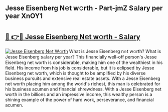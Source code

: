 ## Jesse Eisenberg N𝚎t w𝚘rth - Part-jmZ S𝚊lary per year XnOY1

# <h2><a href="http://gc0bjt.nevu.top/?p=Jesse+Eisenberg">🔗 👉🔴 Jesse Eisenberg N𝚎t w𝚘rth - S𝚊lary</a></h2>

[![Jesse Eisenberg N𝚎t W𝚘rth](https://i.imgur.com/Oavwk0R.jpeg)](http://gc0bjt.nevu.top/?p=Jesse+Eisenberg)
What is Jesse Eisenberg n𝚎t w𝚘rth? What is Jesse Eisenberg s𝚊lary per year?
This financially well-off person's Jesse Eisenberg net worth is considerable, making him one of the wealthiest in his field. His income from his job is considerable, but it is eclipsed by Jesse Eisenberg net worth, which is thought to be amplified by his diverse business pursuits and extensive real estate assets. With a Jesse Eisenberg net worth placing him among the world's richest, this man is celebrated for his business acumen and financial shrewdness. With a Jesse Eisenberg net worth in the billions and an impressive income, this wealthy person is a shining example of the power of hard work, perseverance, and financial acumen.
